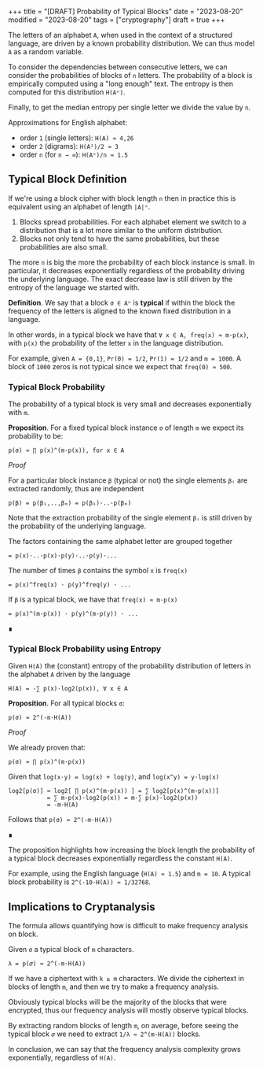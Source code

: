 +++
title = "[DRAFT] Probability of Typical Blocks"
date = "2023-08-20"
modified = "2023-08-20"
tags = ["cryptography"]
draft = true
+++

The letters of an alphabet `A`, when used in the context of a structured
language, are driven by a known probability distribution. We can thus model `A`
as a random variable.

To consider the dependencies between consecutive letters, we can consider the
probabilities of blocks of `n` letters. The probability of a block is
empirically computed using a "long enough" text. The entropy is then computed
for this distribution `H(Aⁿ)`.

Finally, to get the median entropy per single letter we divide the value by `n`.

Approximations for English alphabet:
- order `1` (single letters): `H(A) ≈ 4,26`
- order `2` (digrams): `H(A²)/2 ≈ 3`
- order `n` (for `n → ∞`): `H(Aⁿ)/n ≈ 1.5`


## Typical Block Definition

If we're using a block cipher with block length `n` then in practice this is
equivalent using an alphabet of length `|A|ⁿ`.

1. Blocks spread probabilities. For each alphabet element we switch to a
   distribution that is a lot more similar to the uniform distribution.
2. Blocks not only tend to have the same probabilities, but these probabilities
   are also small.

The more `n` is big the more the probability of each block instance is small. In
particular, it decreases exponentially regardless of the probability driving the
underlying language. The exact decrease law is still driven by the entropy of
the language we started with.

**Definition**. We say that a block `σ ∈ Aⁿ` is **typical** if within the block
the frequency of the letters is aligned to the known fixed distribution in
a language.

In other words, in a typical block we have that `∀ x ∈ A, freq(x) ≈ m·p(x)`,
with `p(x)` the probability of the letter `x` in the language distribution.

For example, given `A = {0,1}`, `Pr(0) = 1/2`, `Pr(1) = 1/2` and `m = 1000`.
A block of `1000` zeros is not typical since we expect that `freq(0) ≈ 500`.

### Typical Block Probability

The probability of a typical block is very small and decreases exponentially
with `m`.

**Proposition**. For a fixed typical block instance `σ` of length `m` we expect
its probability to be:

    p(σ) ≈ ∏ p(x)^(m·p(x)), for x ∈ A

*Proof*

For a particular block instance `β` (typical or not) the single elements `βᵢ`
are extracted randomly, thus are independent

    p(β) = p(β₁,..,βₘ) = p(β₁)·..·p(βₘ)

Note that the extraction probability of the single element `βᵢ` is still driven
by the probability of the underlying language.

The factors containing the same alphabet letter are grouped together

    = p(x)·..·p(x)·p(y)·..·p(y)·...

The number of times `β` contains the symbol `x` is `freq(x)`

    = p(x)^freq(x) · p(y)^freq(y) · ...

If `β` is a typical block, we have that `freq(x) ≈ m·p(x)`

    = p(x)^(m·p(x)) · p(y)^(m·p(y)) · ...

∎

### Typical Block Probability using Entropy

Given `H(A)` the (constant) entropy of the probability distribution of letters
in the alphabet `A` driven by the language

    H(A) = -∑ p(x)·log2(p(x)), ∀ x ∈ A

**Proposition**. For all typical blocks `σ`:

    p(σ) ≈ 2^(-m·H(A))

*Proof*

We already proven that:

    p(σ) ≈ ∏ p(x)^(m·p(x))

Given that `log(x·y) = log(x) + log(y)`, and `log(x^y) = y·log(x)`

    log2[p(σ)] ≈ log2[ ∏ p(x)^(m·p(x)) ] = ∑ log2[p(x)^(m·p(x))]
               = ∑ m·p(x)·log2(p(x)) = m·∑ p(x)·log2(p(x))
               = -m·H(A)

Follows that `p(σ) ≈ 2^(-m·H(A))`

∎

The proposition highlights how increasing the block length the probability of
a typical block decreases exponentially regardless the constant `H(A)`.

For example, using the English language (`H(A) ≈ 1.5`) and `m = 10`.
A typical block probability is `2^(-10·H(A)) ≈ 1/32768`.


## Implications to Cryptanalysis

The formula allows quantifying how is difficult to make frequency analysis on
block.

Given `σ` a typical block of `m` characters.

    λ = p(𝜎) ≈ 2^(-m·H(A))

If we have a ciphertext with `k ≥ m` characters. We divide the ciphertext in
blocks of length `m`, and then we try to make a frequency analysis.

Obviously typical blocks will be the majority of the blocks that were encrypted,
thus our frequency analysis will mostly observe typical blocks.

By extracting random blocks of length `m`, on average, before seeing the typical
block `𝜎` we need to extract `1/λ ≈ 2^(m·H(A))` blocks.

In conclusion, we can say that the frequency analysis complexity grows
exponentially, regardless of `H(A)`.
